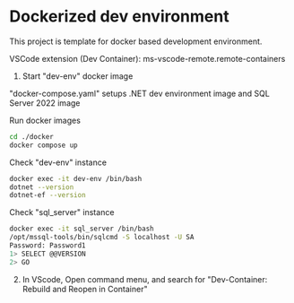# Dockerized dev environment

This project is template for docker based development environment.

VSCode extension (Dev Container): ms-vscode-remote.remote-containers

1. Start "dev-env" docker image

"docker-compose.yaml" setups .NET dev environment image and SQL Server 2022 image

Run docker images

```bash
cd ./docker
docker compose up
```

Check "dev-env" instance

```bash
docker exec -it dev-env /bin/bash
dotnet --version
dotnet-ef --version
```

Check "sql_server" instance

```bash
docker exec -it sql_server /bin/bash
/opt/mssql-tools/bin/sqlcmd -S localhost -U SA
Password: Password1
1> SELECT @@VERSION
2> GO
```

2. In VScode, Open command menu, and search for "Dev-Container: Rebuild and Reopen in Container"
